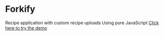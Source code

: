 # Forkify

Recipe application with custom recipe uploads Using pure JavaScript
[Click here to try the demo](https://forkify-v2.netlify.app/)

